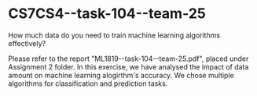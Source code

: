# CS7CS4--task-104--team-25
How much data do you need to train machine learning algorithms effectively?

Please refer to the report "ML1819--task-104--team-25.pdf", placed under Assignment 2 folder. In this exercise, we have analysed the impact of data amount on machine learning alogirthm's accuracy. We chose multiple algorithms for classification and prediction tasks.
